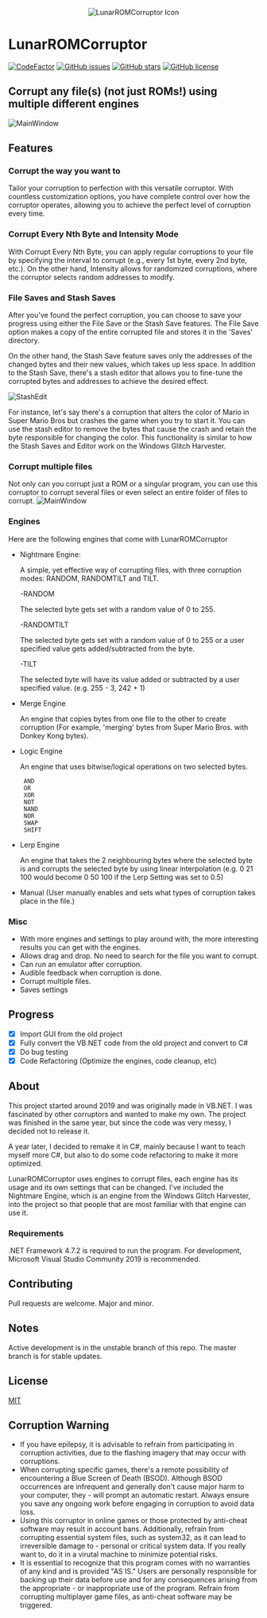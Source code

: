 <p align="center">
    <img src="static/images/icon.png" alt="LunarROMCorruptor Icon" />
</p>

# LunarROMCorruptor

[![CodeFactor](https://www.codefactor.io/repository/github/lloyd99901/lunarromcorruptor/badge)](https://www.codefactor.io/repository/github/lloyd99901/lunarromcorruptor)
[![GitHub issues](https://img.shields.io/github/issues/lloyd99901/LunarROMCorruptor)](https://github.com/lloyd99901/LunarROMCorruptor/issues)
[![GitHub stars](https://img.shields.io/github/stars/lloyd99901/LunarROMCorruptor)](https://github.com/lloyd99901/LunarROMCorruptor/stargazers)
[![GitHub license](https://img.shields.io/github/license/lloyd99901/LunarROMCorruptor)](https://github.com/lloyd99901/LunarROMCorruptor/blob/master/LICENSE)

## Corrupt any file(s) (not just ROMs!) using multiple different engines

![MainWindow](https://raw.githubusercontent.com/lloyd99901/LunarROMCorruptor/master/static/images/MainInterface.png)

## Features

### Corrupt the way **you** want to
Tailor your corruption to perfection with this versatile corruptor. With countless customization options, you have complete control over how the corruptor operates, allowing you to achieve the perfect level of corruption every time.

### Corrupt Every Nth Byte and Intensity Mode
With Corrupt Every Nth Byte, you can apply regular corruptions to your file by specifying the interval to corrupt (e.g., every 1st byte, every 2nd byte, etc.). On the other hand, Intensity allows for randomized corruptions, where the corruptor selects random addresses to modify.

### File Saves and Stash Saves
After you've found the perfect corruption, you can choose to save your progress using either the File Save or the Stash Save features. The File Save option makes a copy of the entire corrupted file and stores it in the 'Saves' directory.

On the other hand, the Stash Save feature saves only the addresses of the changed bytes and their new values, which takes up less space. In addition to the Stash Save, there's a stash editor that allows you to fine-tune the corrupted bytes and addresses to achieve the desired effect.

![StashEdit](https://raw.githubusercontent.com/lloyd99901/LunarROMCorruptor/master/static/images/StashEdit.png)

For instance, let's say there's a corruption that alters the color of Mario in Super Mario Bros but crashes the game when you try to start it. You can use the stash editor to remove the bytes that cause the crash and retain the byte responsible for changing the color. This functionality is similar to how the Stash Saves and Editor work on the Windows Glitch Harvester.

### Corrupt multiple files
Not only can you corrupt just a ROM or a singular program, you can use this corruptor to corrupt several files or even select an entire folder of files to corrupt.
![MainWindow](https://raw.githubusercontent.com/lloyd99901/LunarROMCorruptor/master/static/images/CorruptionQueue.png)

### Engines
Here are the following engines that come with LunarROMCorruptor
 - Nightmare Engine:

   A simple, yet effective way of corrupting files, with three corruption modes: RANDOM, RANDOMTILT and TILT.

    -RANDOM

     The selected byte gets set with a random value of 0 to 255.

    -RANDOMTILT

     The selected byte gets set with a random value of 0 to 255 or a user specified value gets added/subtracted from the byte.

    -TILT

     The selected byte will have its value added or subtracted by a user specified value. (e.g. 255 - 3, 242 + 1)

 - Merge Engine

   An engine that copies bytes from one file to the other to create corruption (For example, 'merging' bytes from Super Mario Bros. with Donkey Kong bytes).
 - Logic Engine

   An engine that uses bitwise/logical operations on two selected bytes.
   
        AND
        OR
        XOR
        NOT
        NAND
        NOR
        SWAP
        SHIFT
   
 - Lerp Engine

   An engine that takes the 2 neighbouring bytes where the selected byte is and corrupts the selected byte by using linear interpolation
   (e.g. 0 21 100 would become 0 50 100 if the Lerp Setting was set to 0.5)
 - Manual (User manually enables and sets what types of corruption takes place in the file.)

### Misc
- With more engines and settings to play around with, the more interesting results you can get with the engines.
- Allows drag and drop. No need to search for the file you want to corrupt.
- Can run an emulator after corruption.
- Audible feedback when corruption is done.
- Corrupt multiple files.
- Saves settings

## Progress
- [x] Import GUI from the old project
- [x] Fully convert the VB.NET code from the old project and convert to C#
- [x] Do bug testing
- [x] Code Refactoring (Optimize the engines, code cleanup, etc)

## About
This project started around 2019 and was originally made in VB.NET. I was fascinated by other corruptors and wanted to make my own. The project was finished in the same year, but since the code was very messy, I decided not to release it.

A year later, I decided to remake it in C#, mainly because I want to teach myself more C#, but also to do some code refactoring to make it more optimized.

LunarROMCorruptor uses engines to corrupt files, each engine has its usage and its own settings that can be changed.
I've included the Nightmare Engine, which is an engine from the Windows Glitch Harvester, into the project so that people that are most familiar with that engine can use it.

### Requirements
.NET Framework 4.7.2 is required to run the program.
For development, Microsoft Visual Studio Community 2019 is recommended.
## Contributing
Pull requests are welcome. Major and minor.
## Notes
Active development is in the unstable branch of this repo. The master branch is for stable updates.

## License
[MIT](https://choosealicense.com/licenses/mit/)

## Corruption Warning
- If you have epilepsy, it is advisable to refrain from participating in corruption activities, due to the flashing imagery that may occur with corruptions.
- When corrupting specific games, there's a remote possibility of encountering a Blue Screen of Death (BSOD). Although BSOD occurrences are infrequent and generally don't cause major harm to your computer, they - will prompt an automatic restart. Always ensure you save any ongoing work before engaging in corruption to avoid data loss.
- Using this corruptor in online games or those protected by anti-cheat software may result in account bans. Additionally, refrain from corrupting essential system files, such as system32, as it can lead to irreversible damage to - personal or critical system data. If you really want to, do it in a virutal machine to minimize potential risks.
- It is essential to recognize that this program comes with no warranties of any kind and is provided "AS IS." Users are personally responsible for backing up their data before use and for any consequences arising from the appropriate - or inappropriate use of the program. Refrain from corrupting multiplayer game files, as anti-cheat software may be triggered.